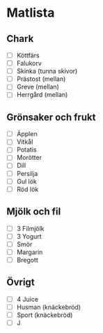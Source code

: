 # Matlista

## Chark

- [ ] Köttfärs
- [ ] Falukorv
- [ ] Skinka (tunna skivor)
- [ ] Prästost (mellan)
- [ ] Greve (mellan)
- [ ] Herrgård (mellan)

## Grönsaker och frukt

- [ ] Äpplen
- [ ] Vitkål
- [ ] Potatis
- [ ] Morötter
- [ ] Dill
- [ ] Persilja
- [ ] Gul lök
- [ ] Röd lök

## Mjölk och fil

- [ ] 3 Filmjölk
- [ ] 3 Yogurt
- [ ] Smör
- [ ] Margarin
- [ ] Bregott

## Övrigt

- [ ] 4 Juice
- [ ] Husman (knäckebröd)
- [ ] Sport (knäckebröd)
- [ ] J
